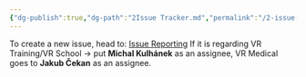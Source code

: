 ```yaml
---
{"dg-publish":true,"dg-path":"2Issue Tracker.md","permalink":"/2-issue-tracker/","title":"Issue Tracker","pinned":true,"noteIcon":"3"}
---
```


To create a new issue, head to: [Issue Reporting](https://gitlab.cie-group.cz/vr-framework/vrframework3.0/-/issues/new?issuable_template=default_issue)
If it is regarding VR Training/VR School -> put **Michal Kulhánek** as an assignee, VR Medical goes to **Jakub Čekan** as an assignee.

